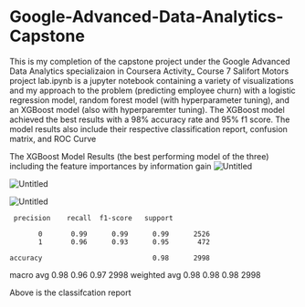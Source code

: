 # Google-Advanced-Data-Analytics-Capstone
This is my completion of the capstone project under the Google Advanced Data Analytics specializaion in Coursera
Activity_ Course 7 Salifort Motors project lab.ipynb is a jupyter notebook containing a variety of visualizations and my approach to the problem (predicting employee churn) with a logistic regression model, random forest model (with hyperparameter tuning), and an XGBoost model (also with hyperparemter tuning). The XGBoost model achieved the best results with a 98% accuracy rate and 95% f1 score. The model results also include their respective classification report, confusion matrix, and ROC Curve

The XGBoost Model Results (the best performing model of the three) including the feature importances by information gain
![Untitled](https://github.com/L29n/Google-Advanced-Data-Analytics-Capstone/assets/114021216/267f379c-3458-41fe-8895-d8d229ee4f5e)

![Untitled](https://github.com/L29n/Google-Advanced-Data-Analytics-Capstone/assets/114021216/256b5b6e-ba1e-49ea-896b-c324911add63)

![Untitled](https://github.com/L29n/Google-Advanced-Data-Analytics-Capstone/assets/114021216/8cab2e1b-dbd8-4f9b-89a8-e707112b42db)

     precision    recall  f1-score   support

           0       0.99      0.99      0.99      2526
           1       0.96      0.93      0.95       472

    accuracy                           0.98      2998
   macro avg       0.98      0.96      0.97      2998
weighted avg       0.98      0.98      0.98      2998

Above is the classifcation report


